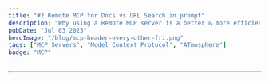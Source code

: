```yaml
---
title: "#2 Remote MCP for Docs vs URL Search in prompt"
description: "Why using a Remote MCP server is a better & more efficient solution than prompting with a docs URL search"
pubDate: "Jul 03 2025"
heroImage: "/blog/mcp-header-every-other-fri.png"
tags: ["MCP Servers", "Model Context Protocol", "ATmosphere"]
badge: "MCP"
---
```

<script type="text/javascript">
   document.addEventListener("DOMContentLoaded", function() {
   const iframe = document.getElementById("leaflet-pub-3lt35tr3hv222"); 
   var divHeight = iframe.ownerDocument.body.parentNode.scrollHeight;
   divHeight = divHeight + 7100 ; //no idea why, just add until it works
   iframe.height = divHeight;
});

</script>

<div id="iframe-wrapper">
    <iframe
        id="leaflet-pub-3lt35tr3hv222"
        title="MCP for Curious Devs #2"
        width="100%"
        src="https://coastweb.leaflet.pub/3lt35tr3hv222"
        height="0"
        scrolling="no">
    </iframe>
</div>